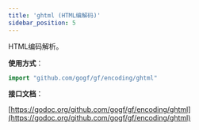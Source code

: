 ```yaml
---
title: 'ghtml (HTML编解码)'
sidebar_position: 5
---
```


HTML编码解析。

**使用方式**：

```  go
import "github.com/gogf/gf/encoding/ghtml"

```

**接口文档**：

[https://godoc.org/github.com/gogf/gf/encoding/ghtml](https://godoc.org/github.com/gogf/gf/encoding/ghtml)
